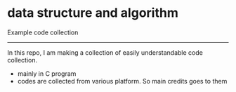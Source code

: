 # data structure and algorithm
Example code collection

--------------------

In this repo, I am making a collection of easily understandable code collection. 
- mainly in C program
- codes are collected from various platform. So main credits goes to them
